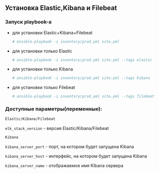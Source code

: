 ## Установка Elastic,Kibana и Filebeat

### Запуск playbook-а

- для установки Elastic+Kibana+Filebeat
   ```bash
   # ansible-playbook -i inventory/prod.yml site.yml
   ```



- для установки только Elastic
   ```bash
   # ansible-playbook -i inventory/prod.yml site.yml --tags elastic
   ```

- для установки только Kibana
   ```bash
   # ansible-playbook -i inventory/prod.yml site.yml --tags kibana
   ```

- для установки только Filebeat
   ```bash
   # ansible-playbook -i inventory/prod.yml site.yml --tags filebeat
   ```

### Доступные параметры(переменные):

```bash
Elastic/Kibana/Filebeat
```

`elk_stack_version`  - версия Elastic/Kibana/Filebeat


```bash
Kibana
```

`kibana_server_port` - порт, на котором будет запущена Kibana

`kibana_server_host` - интерфейс, на котором будет запущена Kibana

`kibana_server_name` - отображаемое имя Kibana сервера
